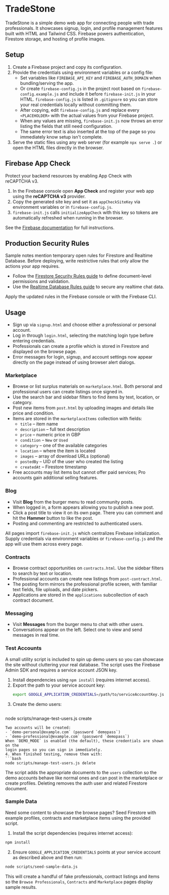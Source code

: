 # TradeStone

TradeStone is a simple demo web app for connecting people with trade professionals.
It showcases signup, login, and profile management features built with HTML and Tailwind CSS.
Firebase powers authentication, Firestore storage, and hosting of profile images.

## Setup

1. Create a Firebase project and copy its configuration.
2. Provide the credentials using environment variables or a config file:
   - Set variables like `FIREBASE_API_KEY` and `FIREBASE_AUTH_DOMAIN` when bundling/serving the app.
   - Or create `firebase-config.js` in the project root based on `firebase-config.example.js` and include it before `firebase-init.js` in your HTML.
     `firebase-config.js` is listed in `.gitignore` so you can store your real
     credentials locally without committing them.
   - After copying, edit `firebase-config.js` and replace every `<PLACEHOLDER>`
     with the actual values from your Firebase project.
   - When any values are missing, `firebase-init.js` now throws an error listing the fields that still need configuration.
   - The same error text is also inserted at the top of the page so you immediately know setup isn't complete.
3. Serve the static files using any web server (for example `npx serve .`) or open the HTML files directly in the browser.

## Firebase App Check

Protect your backend resources by enabling App Check with reCAPTCHA&nbsp;v3.

1. In the Firebase console open **App Check** and register your web app using the **reCAPTCHA v3** provider.
2. Copy the generated site key and set it as `appCheckSiteKey` via environment variables or in `firebase-config.js`.
3. `firebase-init.js` calls `initializeAppCheck` with this key so tokens are automatically refreshed when running in the browser.

See the [Firebase documentation](https://firebase.google.com/docs/app-check/web/recaptcha-provider) for full instructions.

## Production Security Rules

Sample notes mention temporary open rules for Firestore and Realtime Database. Before deploying, write restrictive rules that only allow the actions your app requires.

- Follow the [Firestore Security Rules guide](https://firebase.google.com/docs/firestore/security/get-started) to define document-level permissions and validation.
- Use the [Realtime Database Rules guide](https://firebase.google.com/docs/database/security) to secure any realtime chat data.

Apply the updated rules in the Firebase console or with the Firebase CLI.

## Usage

- Sign up via `signup.html` and choose either a professional or personal account.
- Log in through `login.html`, selecting the matching login type before entering credentials.
- Professionals can create a profile which is stored in Firestore and displayed on the browse page.
- Error messages for login, signup, and account settings now appear directly on the page instead of using browser alert dialogs.

### Marketplace
- Browse or list surplus materials on `marketplace.html`. Both personal and professional users can create listings once signed in.
- Use the search bar and sidebar filters to find items by text, location, or category.
- Post new items from `post.html` by uploading images and details like price and condition.
- Items are stored in the `marketplaceItems` collection with fields:
  - `title` – item name
  - `description` – full text description
  - `price` – numeric price in GBP
  - `condition` – `New` or `Used`
  - `category` – one of the available categories
  - `location` – where the item is located
  - `images` – array of download URLs (optional)
  - `postedBy` – UID of the user who created the listing
  - `createdAt` – Firestore timestamp
- Free accounts may list items but cannot offer paid services; Pro accounts gain additional selling features.
### Blog

- Visit **Blog** from the burger menu to read community posts.
- When logged in, a form appears allowing you to publish a new post.
- Click a post title to view it on its own page. There you can comment and hit the **Hammer** button to like the post.
- Posting and commenting are restricted to authenticated users.

All pages import `firebase-init.js` which centralizes Firebase initialization. Supply credentials via environment variables or `firebase-config.js` and the app will use them across every page.


### Contracts

- Browse contract opportunities on `contracts.html`. Use the sidebar filters to search by text or location.
- Professional accounts can create new listings from `post-contract.html`.
- The posting form mirrors the professional profile screen, with familiar text fields, file uploads, and date pickers.
- Applications are stored in the `applications` subcollection of each contract document.

### Messaging

- Visit **Messages** from the burger menu to chat with other users.
- Conversations appear on the left. Select one to view and send messages in real time.

### Test Accounts

A small utility script is included to spin up demo users so you can showcase the
site without cluttering your real database. The script uses the Firebase Admin
SDK and requires a service account JSON key.

1. Install dependencies using `npm install` (requires internet access).
2. Export the path to your service account key:
   ```bash
   export GOOGLE_APPLICATION_CREDENTIALS=/path/to/serviceAccountKey.json
   ```
3. Create the demo users:
   ```bash
  node scripts/manage-test-users.js create
  ```
  Two accounts will be created:
  - `demo-personal@example.com` (password `demopass`)
  - `demo-professional@example.com` (password `demopass`)
  When `DEMO_MODE` is enabled (the default), these credentials are shown on the
  login pages so you can sign in immediately.
4. When finished testing, remove them with:
  ```bash
  node scripts/manage-test-users.js delete
  ```

The script adds the appropriate documents to the `users` collection so the demo
accounts behave like normal ones and can post in the marketplace or create
profiles. Deleting removes the auth user and related Firestore document.

### Sample Data

Need some content to showcase the browse pages? Seed Firestore with example
profiles, contracts and marketplace items using the provided script.

1. Install the script dependencies (requires internet access):

```bash
npm install
```

2. Ensure `GOOGLE_APPLICATION_CREDENTIALS` points at your service account as
described above and then run:

```bash
node scripts/seed-sample-data.js
```

This will create a handful of fake professionals, contract listings and items so
the `Browse Professionals`, `Contracts` and `Marketplace` pages display sample
results.
